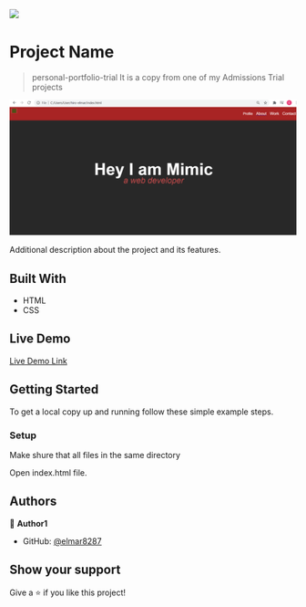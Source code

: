 ![](https://img.shields.io/badge/Microverse-blueviolet)

# Project Name

> personal-portfolio-trial
> It is a copy from one of my Admissions Trial projects

![screenshot](./app_screenshot.png)

Additional description about the project and its features.

## Built With

- HTML
- CSS

## Live Demo

[Live Demo Link](https://elmar8287.github.io/personal-portfolio-trial/)


## Getting Started

To get a local copy up and running follow these simple example steps.

### Setup

Make shure that all files in the same directory

Open index.html file.

## Authors

👤 **Author1**

- GitHub: [@elmar8287](https://github.com/elmar8287)

## Show your support

Give a ⭐️ if you like this project!
